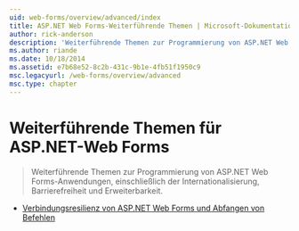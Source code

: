 ```yaml
---
uid: web-forms/overview/advanced/index
title: ASP.NET Web Forms-Weiterführende Themen | Microsoft-Dokumentation
author: rick-anderson
description: 'Weiterführende Themen zur Programmierung von ASP.NET Web Forms-Anwendungen, einschließlich der Internationalisierung, Barrierefreiheit und Erweiterbarkeit.'
ms.author: riande
ms.date: 10/18/2014
ms.assetid: e7b68e52-8c2b-431c-9b1e-4fb51f1950c9
msc.legacyurl: /web-forms/overview/advanced
msc.type: chapter
---
```

<a name="aspnet-web-forms-advanced-topics"></a>Weiterführende Themen für ASP.NET-Web Forms
====================
> Weiterführende Themen zur Programmierung von ASP.NET Web Forms-Anwendungen, einschließlich der Internationalisierung, Barrierefreiheit und Erweiterbarkeit.


- [Verbindungsresilienz von ASP.NET Web Forms und Abfangen von Befehlen](aspnet-web-forms-connection-resiliency-and-command-interception.md)
